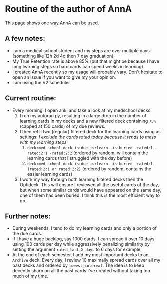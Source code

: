 # Routine of the author of AnnA
This page shows one way AnnA can be used.

## A few notes:
* I am a medical school student and my steps are over multiple days (something like 12h 2d 4d then 7 day graduation)
* My True Retention rate is above 85% (but that might be because I have long learning steps so hard cards can spend weeks in learning).
* I created AnnA recently so my usage will probably vary. Don't hesitate to open an issue if you want to give my your opinion.
* I am using the V2 scheduler

## Current routine:
* Every morning, I open anki and take a look at my medschool decks:
    1. I run my autorun.py, resulting in a large drop in the number of learning cards in my decks and a new filtered deck containing `75%` (capped at 150 cards) of my due reviews.
    2. I then refill two (regular) filtered deck for the learning cards using as settings:
        *I exclude the cards rated today because it tends to mess with my learning steps*
        1. `deck:med_school_deck is:due is:learn -is:buried -rated:1 -rated:2:1 -rated:2:2` (ordered by random, will contain the learning cards that I struggled with the day before)
        2. `deck:med_school_deck is:due is:learn -is:buried -rated:1 (rated:2:1 or rated:2:2)` (ordered by random, contains the easier learning cards)
    3. I work my way through both learning filtered decks then the Optideck. This will ensure I reviewed all the useful cards of the day, but when some similar cards would have appeared on the same day, one of them has been buried. I think this is the most efficient way to go.


## Further notes:
* During weekends, I tend to do my learning cards and only a portion of the due cards.
* If I have a huge backlog, say 1000 cards. I can spread it over 10 days using 100 cards per day while aggressively penalizing similarity by setting the argument `rated_last_X_days` to 6 days for example.
* At the end of each semester, I add my most important decks to an `Archive` deck. Every day, I review 10 maximally spread cards over all my past decks and ordered by `lowest_interval`. The idea is to keep decently sharp on all the past cards I've created without taking too much of my time.
